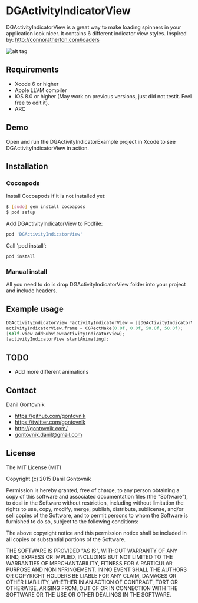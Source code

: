 # DGActivityIndicatorView
DGActivityIndicatorView is a great way to make loading spinners in your application look nicer. It contains 6 different indicator view styles. Inspired by: http://connoratherton.com/loaders

![alt tag](https://github.com/ninjaprox/DGActivityIndicatorView/raw/master/DGActivityIndicatorView.gif)

## Requirements
* Xcode 6 or higher
* Apple LLVM compiler
* iOS 8.0 or higher (May work on previous versions, just did not testit. Feel free to edit it).
* ARC

## Demo

Open and run the DGActivityIndicatorExample project in Xcode to see DGActivityIndicatorView in action.

## Installation

### Cocoapods

Install Cocoapods if it is not installed yet:

``` bash
$ [sudo] gem install cocoapods
$ pod setup
```

Add DGActivityIndicatorView to Podfile:

``` bash
pod 'DGActivityIndicatorView'
```

Call 'pod install':

``` bash
pod install
```

### Manual install

All you need to do is drop DGActivityIndicatorView folder into your project and include headers.

## Example usage

``` objective-c
DGActivityIndicatorView *activityIndicatorView = [[DGActivityIndicatorView alloc] initWithType:DGActivityIndicatorAnimationTypeDoubleBounce tintColor:[UIColor whiteColor] size:20.0f];
activityIndicatorView.frame = CGRectMake(0.0f, 0.0f, 50.0f, 50.0f);
[self.view addSubview:activityIndicatorView];
[activityIndicatorView startAnimating];
```

## TODO

* Add more different animations

## Contact

Danil Gontovnik

- https://github.com/gontovnik
- https://twitter.com/gontovnik
- http://gontovnik.com/
- gontovnik.danil@gmail.com

## License

The MIT License (MIT)

Copyright (c) 2015 Danil Gontovnik

Permission is hereby granted, free of charge, to any person obtaining a copy
of this software and associated documentation files (the "Software"), to deal
in the Software without restriction, including without limitation the rights
to use, copy, modify, merge, publish, distribute, sublicense, and/or sell
copies of the Software, and to permit persons to whom the Software is
furnished to do so, subject to the following conditions:

The above copyright notice and this permission notice shall be included in all
copies or substantial portions of the Software.

THE SOFTWARE IS PROVIDED "AS IS", WITHOUT WARRANTY OF ANY KIND, EXPRESS OR
IMPLIED, INCLUDING BUT NOT LIMITED TO THE WARRANTIES OF MERCHANTABILITY,
FITNESS FOR A PARTICULAR PURPOSE AND NONINFRINGEMENT. IN NO EVENT SHALL THE
AUTHORS OR COPYRIGHT HOLDERS BE LIABLE FOR ANY CLAIM, DAMAGES OR OTHER
LIABILITY, WHETHER IN AN ACTION OF CONTRACT, TORT OR OTHERWISE, ARISING FROM,
OUT OF OR IN CONNECTION WITH THE SOFTWARE OR THE USE OR OTHER DEALINGS IN THE
SOFTWARE.
